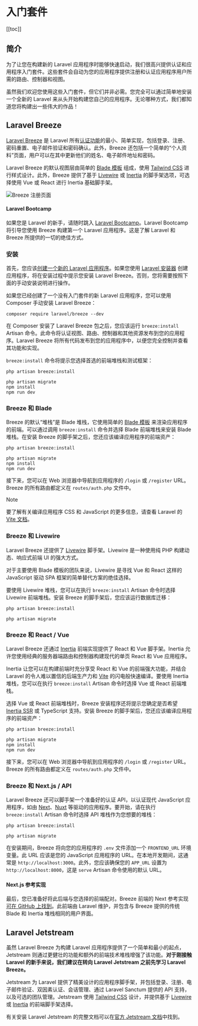 # 入门套件

[[toc]]

## 简介

为了让您在构建新的 Laravel 应用程序时能够快速启动，我们很高兴提供认证和应用程序入门套件。这些套件会自动为您的应用程序提供注册和认证应用程序用户所需的路由、控制器和视图。

虽然我们欢迎您使用这些入门套件，但它们并非必需。您完全可以通过简单地安装一个全新的 Laravel 来从头开始构建您自己的应用程序。无论哪种方式，我们都知道您将构建出一些伟大的作品！

## Laravel Breeze

[Laravel Breeze](https://github.com/laravel/breeze) 是 Laravel 所有[认证功能](/docs/11/security/authentication)的最小、简单实现，包括登录、注册、密码重置、电子邮件验证和密码确认。此外，Breeze 还包括一个简单的“个人资料”页面，用户可以在其中更新他们的姓名、电子邮件地址和密码。

Laravel Breeze 的默认视图层由简单的 [Blade 模板](/docs/11/basics/blade) 组成，使用 [Tailwind CSS](https://tailwindcss.com) 进行样式设计。此外，Breeze 提供了基于 [Livewire](https://livewire.laravel.com) 或 [Inertia](https://inertiajs.com) 的脚手架选项，可选择使用 Vue 或 React 进行 Inertia 基础脚手架。

![Breeze 注册页面](https://laravel.com/img/docs/breeze-register.png)

#### Laravel Bootcamp

如果您是 Laravel 的新手，请随时跳入 [Laravel Bootcamp](https://bootcamp.laravel.com)。Laravel Bootcamp 将引导您使用 Breeze 构建第一个 Laravel 应用程序。这是了解 Laravel 和 Breeze 所提供的一切的绝佳方式。

### 安装

首先，您应该[创建一个新的 Laravel 应用程序](/docs/11/getting-started/installation)。如果您使用 [Laravel 安装器](/docs/11/getting-started/installation#creating-a-laravel-project) 创建应用程序，将在安装过程中提示您安装 Laravel Breeze。否则，您将需要按照下面的手动安装说明进行操作。

如果您已经创建了一个没有入门套件的新 Laravel 应用程序，您可以使用 Composer 手动安装 Laravel Breeze：

```shell
composer require laravel/breeze --dev
```

在 Composer 安装了 Laravel Breeze 包之后，您应该运行 `breeze:install` Artisan 命令。此命令将认证视图、路由、控制器和其他资源发布到您的应用程序。Laravel Breeze 将所有代码发布到您的应用程序中，以便您完全控制并查看其功能和实现。

`breeze:install` 命令将提示您选择首选的前端堆栈和测试框架：

```shell
php artisan breeze:install

php artisan migrate
npm install
npm run dev
```

### Breeze 和 Blade

Breeze 的默认“堆栈”是 Blade 堆栈，它使用简单的 [Blade 模板](/docs/11/basics/blade) 来渲染应用程序的前端。可以通过调用 `breeze:install` 命令并选择 Blade 前端堆栈来安装 Blade 堆栈。在安装 Breeze 的脚手架之后，您还应该编译应用程序的前端资产：

```shell
php artisan breeze:install

php artisan migrate
npm install
npm run dev
```

接下来，您可以在 Web 浏览器中导航到应用程序的 `/login` 或 `/register` URL。Breeze 的所有路由都定义在 `routes/auth.php` 文件中。

> [!NOTE]
> 要了解有关编译应用程序 CSS 和 JavaScript 的更多信息，请查看 Laravel 的 [Vite 文档](/docs/11/basics/vite#running-vite)。

### Breeze 和 Livewire

Laravel Breeze 还提供了 [Livewire](https://livewire.laravel.com) 脚手架。Livewire 是一种使用纯 PHP 构建动态、响应式前端 UI 的强大方式。

对于主要使用 Blade 模板的团队来说，Livewire 是寻找 Vue 和 React 这样的 JavaScript 驱动 SPA 框架的简单替代方案的绝佳选择。

要使用 Livewire 堆栈，您可以在执行 `breeze:install` Artisan 命令时选择 Livewire 前端堆栈。安装 Breeze 的脚手架后，您应该运行数据库迁移：

```shell
php artisan breeze:install

php artisan migrate
```

### Breeze 和 React / Vue

Laravel Breeze 还通过 [Inertia](https://inertiajs.com) 前端实现提供了 React 和 Vue 脚手架。Inertia 允许您使用经典的服务器端路由和控制器构建现代的单页 React 和 Vue 应用程序。

Inertia 让您可以在构建前端时充分享受 React 和 Vue 的前端强大功能，并结合 Laravel 的令人难以置信的后端生产力和 [Vite](https://vitejs.dev) 的闪电般快速编译。要使用 Inertia 堆栈，您可以在执行 `breeze:install` Artisan 命令时选择 Vue 或 React 前端堆栈。

选择 Vue 或 React 前端堆栈时，Breeze 安装程序还将提示您确定是否希望 [Inertia SSR](https://inertiajs.com/server-side-rendering) 或 TypeScript 支持。安装 Breeze 的脚手架后，您还应该编译应用程序的前端资产：

```shell
php artisan breeze:install

php artisan migrate
npm install
npm run dev
```

接下来，您可以在 Web 浏览器中导航到应用程序的 `/login` 或 `/register` URL。Breeze 的所有路由都定义在 `routes/auth.php` 文件中。

### Breeze 和 Next.js / API

Laravel Breeze 还可以脚手架一个准备好的认证 API，以认证现代 JavaScript 应用程序，如由 [Next](https://nextjs.org)、[Nuxt](https://nuxt.com) 等驱动的应用程序。要开始，请在执行 `breeze:install` Artisan 命令时选择 API 堆栈作为您想要的堆栈：

```shell
php artisan breeze:install

php artisan migrate
```

在安装期间，Breeze 将向您的应用程序的 `.env` 文件添加一个 `FRONTEND_URL` 环境变量。此 URL 应该是您的 JavaScript 应用程序的 URL。在本地开发期间，这通常是 `http://localhost:3000`。此外，您应该确保您的 `APP_URL` 设置为 `http://localhost:8000`，这是 `serve` Artisan 命令使用的默认 URL。

#### Next.js 参考实现

最后，您已准备好将此后端与您选择的前端配对。Breeze 前端的 Next 参考实现[可在 GitHub 上找到](https://github.com/laravel/breeze-next)。此前端由 Laravel 维护，并包含与 Breeze 提供的传统 Blade 和 Inertia 堆栈相同的用户界面。

## Laravel Jetstream

虽然 Laravel Breeze 为构建 Laravel 应用程序提供了一个简单和最小的起点，Jetstream 则通过更健壮的功能和额外的前端技术堆栈增强了该功能。**对于刚接触 Laravel 的新手来说，我们建议在转向 Laravel Jetstream 之前先学习 Laravel Breeze。**

Jetstream 为 Laravel 提供了精美设计的应用程序脚手架，并包括登录、注册、电子邮件验证、双因素认证、会话管理、通过 Laravel Sanctum 提供的 API 支持，以及可选的团队管理。Jetstream 使用 [Tailwind CSS](https://tailwindcss.com) 设计，并提供基于 [Livewire](https://livewire.laravel.com) 或 [Inertia](https://inertiajs.com) 的前端脚手架选择。

有关安装 Laravel Jetstream 的完整文档可以在[官方 Jetstream 文档](https://jetstream.laravel.com)中找到。
